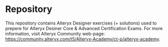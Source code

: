 # Repository
This repository contains Alteryx Designer exercises (+ solutions) used to prepere for Alteryx Desiner Core & Advanced Certification Exams. For more information, visit Alteryx Community web-page: https://community.alteryx.com/t5/Alteryx-Academy/ct-p/alteryx-academy.
 
